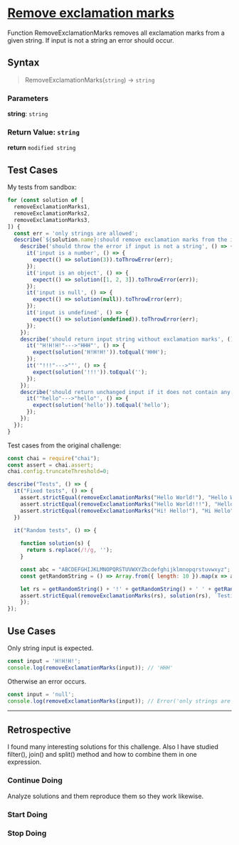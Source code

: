 # [Remove exclamation marks](https://www.codewars.com/kata/reviews/57f74e99c2128af9130000d8/groups/60c5857682a32d000154e5ef)

Function RemoveExclamationMarks removes all exclamation marks from a given string.
If input is not a string an error should occur.

## Syntax

> RemoveExclamationMarks(`string`) -> `string`

### Parameters

**string**: `string`


### Return Value: `string`

**return** `modified string`

## Test Cases

My tests from sandbox:

```js
for (const solution of [
  removeExclamationMarks1,
  removeExclamationMarks2,
  removeExclamationMarks3,
]) {
  const err = 'only strings are allowed';
  describe(`${solution.name}:should remove exclamation marks from the input string`, () => {
    describe('should throw the error if input is not a string', () => {
      it('input is a number', () => {
        expect(() => solution(3)).toThrowError(err);
      });
      it('input is an object', () => {
        expect(() => solution([1, 2, 3]).toThrowError(err));
      });
      it('input is null', () => {
        expect(() => solution(null)).toThrowError(err);
      });
      it('input is undefined', () => {
        expect(() => solution(undefined)).toThrowError(err);
      });
    });
    describe('should return input string without exclamation marks', () => {
      it('"H!H!H!"--->"HHH"', () => {
        expect(solution('H!H!H!')).toEqual('HHH');
      });
      it('"!!!"--->""', () => {
        expect(solution('!!!')).toEqual('');
      });
    });
    describe('should return unchanged input if it does not contain any exclamation marks', () => {
      it('"hello"--->"hello"', () => {
        expect(solution('hello')).toEqual('hello');
      });
    });
  });
}
```

Test cases from the original challenge:

```js
const chai = require("chai");
const assert = chai.assert;
chai.config.truncateThreshold=0;

describe("Tests", () => {
  it("Fixed tests", () => {
    assert.strictEqual(removeExclamationMarks("Hello World!"), "Hello World");
    assert.strictEqual(removeExclamationMarks("Hello World!!!"), "Hello World");
    assert.strictEqual(removeExclamationMarks("Hi! Hello!"), "Hi Hello");
  })
  
  it("Random tests", () => {

    function solution(s) {
      return s.replace(/!/g, '');
    }

    const abc = "ABCDEFGHIJKLMNOPQRSTUVWXYZbcdefghijklmnopqrstuvwxyz";
    const getRandomString = () => Array.from({ length: 10 }).map(x => abc[~~(Math.random() * abc.length)]).join('');

    let rs = getRandomString() + '!' + getRandomString() + ' ' + getRandomString() + '!' + getRandomString();
    assert.strictEqual(removeExclamationMarks(rs), solution(rs), `Testing for s = ${JSON.stringify(rs)}`);
    });
});
  ```

## Use Cases

Only string input is expected. 

```js
const input = 'H!H!H!';
console.log(removeExclamationMarks(input)); // 'HHH'
```

Otherwise an error occurs.

```js
const input = 'null';
console.log(removeExclamationMarks(input)); // Error('only strings are allowed')
```

---

## Retrospective

I found many interesting solutions for this challenge.
Also I have studied filter(), join() and split() method and how to combine them 
in one expression.

### Continue Doing

Analyze solutions and them reproduce them so they work likewise.

### Start Doing


### Stop Doing
